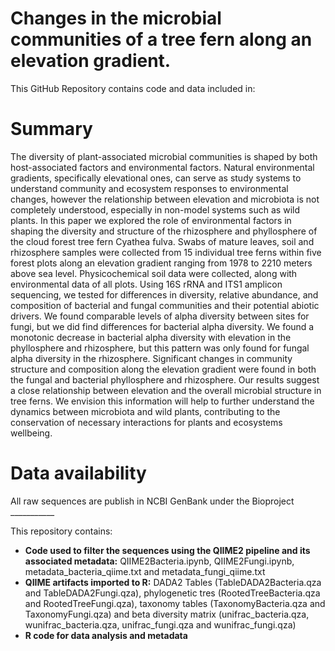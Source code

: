 # Changes in the microbial communities of a tree fern along an elevation gradient.
This GitHub Repository contains code and data included in:

# Summary

The diversity of plant-associated microbial communities is shaped by both host-associated factors and environmental factors. Natural environmental gradients, specifically elevational ones, can serve as study systems to understand community and ecosystem responses to environmental changes, however the relationship between elevation and microbiota is not completely understood, especially in non-model systems such as wild plants. In this paper we explored the role of environmental factors in shaping the diversity and structure of the rhizosphere and phyllosphere of the cloud forest tree fern Cyathea fulva. Swabs of mature leaves, soil and rhizosphere samples were collected from 15 individual tree ferns within five forest plots along an elevation gradient ranging from 1978 to 2210 meters above sea level. Physicochemical soil data were collected, along with environmental data of all plots. Using 16S rRNA and ITS1 amplicon sequencing, we tested for differences in diversity, relative abundance, and composition of bacterial and fungal communities and their potential abiotic drivers. We found comparable levels of alpha diversity between sites for fungi, but we did find differences for bacterial alpha diversity. We found a monotonic decrease in bacterial alpha diversity with elevation in the phyllosphere and rhizosphere, but this pattern was only found for fungal alpha diversity in the rhizosphere. Significant changes in community structure and composition along the elevation gradient were found in both the fungal and bacterial phyllosphere and rhizosphere. Our results suggest a close relationship between elevation and the overall microbial structure in tree ferns. We envision this information will help to further understand the dynamics between microbiota and wild plants, contributing to the conservation of necessary interactions for plants and ecosystems wellbeing.

# Data availability

All raw sequences are publish in NCBI GenBank under the Bioproject ___________

This repository contains:

- **Code used to filter the sequences using the QIIME2 pipeline and its associated metadata:** QIIME2Bacteria.ipynb, QIIME2Fungi.ipynb, metadata_bacteria_qiime.txt and metadata_fungi_qiime.txt
- **QIIME artifacts imported to R:** DADA2 Tables (TableDADA2Bacteria.qza and TableDADA2Fungi.qza), phylogenetic tres (RootedTreeBacteria.qza and RootedTreeFungi.qza), taxonomy tables (TaxonomyBacteria.qza and TaxonomyFungi.qza) and beta diversity matrix (unifrac_bacteria.qza, wunifrac_bacteria.qza, unifrac_fungi.qza and wunifrac_fungi.qza)
- **R code for data analysis and metadata**

